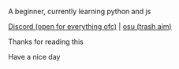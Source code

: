A beginner, currently learning python and js

[Discord (open for everything ofc)](https://discord.com/users/947335468436033576) | [osu (trash aim)](https://osu.ppy.sh/users/32396285)


Thanks for reading this

Have a nice day





<!--
**lingrate/lingrate** is a ✨ _special_ ✨ repository because its `README.md` (this file) appears on your GitHub profile.

Here are some ideas to get you started:

- 🔭 I’m currently working on ...
- 🌱 I’m currently learning ...
- 👯 I’m looking to collaborate on ...
- 🤔 I’m looking for help with ...
- 💬 Ask me about ...
- 📫 How to reach me: ...
- 😄 Pronouns: ...
- ⚡ Fun fact: ...
-->
